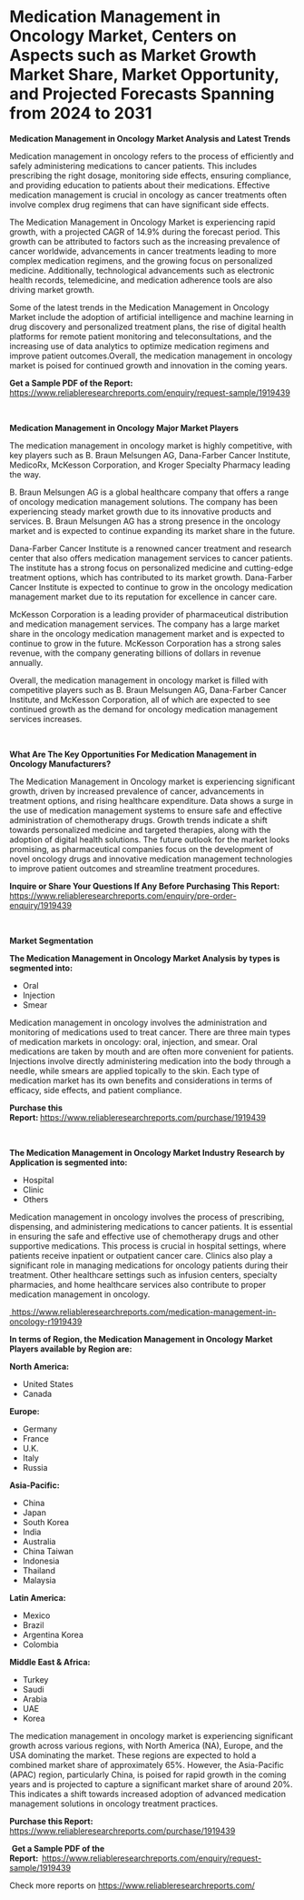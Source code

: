 <p><h1>Medication Management in Oncology Market, Centers on Aspects such as Market Growth Market Share, Market Opportunity, and Projected Forecasts Spanning from 2024 to 2031</h1></p><p><strong>Medication Management in Oncology Market Analysis and Latest Trends</strong></p>
<p><p>Medication management in oncology refers to the process of efficiently and safely administering medications to cancer patients. This includes prescribing the right dosage, monitoring side effects, ensuring compliance, and providing education to patients about their medications. Effective medication management is crucial in oncology as cancer treatments often involve complex drug regimens that can have significant side effects.</p><p>The Medication Management in Oncology Market is experiencing rapid growth, with a projected CAGR of 14.9% during the forecast period. This growth can be attributed to factors such as the increasing prevalence of cancer worldwide, advancements in cancer treatments leading to more complex medication regimens, and the growing focus on personalized medicine. Additionally, technological advancements such as electronic health records, telemedicine, and medication adherence tools are also driving market growth.</p><p>Some of the latest trends in the Medication Management in Oncology Market include the adoption of artificial intelligence and machine learning in drug discovery and personalized treatment plans, the rise of digital health platforms for remote patient monitoring and teleconsultations, and the increasing use of data analytics to optimize medication regimens and improve patient outcomes.Overall, the medication management in oncology market is poised for continued growth and innovation in the coming years.</p></p>
<p><strong>Get a Sample PDF of the Report:&nbsp;</strong> <a href="https://www.reliableresearchreports.com/enquiry/request-sample/1919439">https://www.reliableresearchreports.com/enquiry/request-sample/1919439</a></p>
<p>&nbsp;</p>
<p><strong>Medication Management in Oncology Major Market Players</strong></p>
<p><p>The medication management in oncology market is highly competitive, with key players such as B. Braun Melsungen AG, Dana-Farber Cancer Institute, MedicoRx, McKesson Corporation, and Kroger Specialty Pharmacy leading the way. </p><p>B. Braun Melsungen AG is a global healthcare company that offers a range of oncology medication management solutions. The company has been experiencing steady market growth due to its innovative products and services. B. Braun Melsungen AG has a strong presence in the oncology market and is expected to continue expanding its market share in the future.</p><p>Dana-Farber Cancer Institute is a renowned cancer treatment and research center that also offers medication management services to cancer patients. The institute has a strong focus on personalized medicine and cutting-edge treatment options, which has contributed to its market growth. Dana-Farber Cancer Institute is expected to continue to grow in the oncology medication management market due to its reputation for excellence in cancer care.</p><p>McKesson Corporation is a leading provider of pharmaceutical distribution and medication management services. The company has a large market share in the oncology medication management market and is expected to continue to grow in the future. McKesson Corporation has a strong sales revenue, with the company generating billions of dollars in revenue annually.</p><p>Overall, the medication management in oncology market is filled with competitive players such as B. Braun Melsungen AG, Dana-Farber Cancer Institute, and McKesson Corporation, all of which are expected to see continued growth as the demand for oncology medication management services increases.</p></p>
<p>&nbsp;</p>
<p><strong>What Are The Key Opportunities For Medication Management in Oncology Manufacturers?</strong></p>
<p><p>The Medication Management in Oncology market is experiencing significant growth, driven by increased prevalence of cancer, advancements in treatment options, and rising healthcare expenditure. Data shows a surge in the use of medication management systems to ensure safe and effective administration of chemotherapy drugs. Growth trends indicate a shift towards personalized medicine and targeted therapies, along with the adoption of digital health solutions. The future outlook for the market looks promising, as pharmaceutical companies focus on the development of novel oncology drugs and innovative medication management technologies to improve patient outcomes and streamline treatment procedures.</p></p>
<p><strong>Inquire or Share Your Questions If Any Before Purchasing This Report:</strong> <a href="https://www.reliableresearchreports.com/enquiry/pre-order-enquiry/1919439">https://www.reliableresearchreports.com/enquiry/pre-order-enquiry/1919439</a></p>
<p>&nbsp;</p>
<p><strong>Market Segmentation</strong></p>
<p><strong>The Medication Management in Oncology Market Analysis by types is segmented into:</strong></p>
<p><ul><li>Oral</li><li>Injection</li><li>Smear</li></ul></p>
<p><p>Medication management in oncology involves the administration and monitoring of medications used to treat cancer. There are three main types of medication markets in oncology: oral, injection, and smear. Oral medications are taken by mouth and are often more convenient for patients. Injections involve directly administering medication into the body through a needle, while smears are applied topically to the skin. Each type of medication market has its own benefits and considerations in terms of efficacy, side effects, and patient compliance.</p></p>
<p><strong>Purchase this Report:&nbsp;</strong><a href="https://www.reliableresearchreports.com/purchase/1919439">https://www.reliableresearchreports.com/purchase/1919439</a></p>
<p>&nbsp;</p>
<p><strong>The Medication Management in Oncology Market Industry Research by Application is segmented into:</strong></p>
<p><ul><li>Hospital</li><li>Clinic</li><li>Others</li></ul></p>
<p><p>Medication management in oncology involves the process of prescribing, dispensing, and administering medications to cancer patients. It is essential in ensuring the safe and effective use of chemotherapy drugs and other supportive medications. This process is crucial in hospital settings, where patients receive inpatient or outpatient cancer care. Clinics also play a significant role in managing medications for oncology patients during their treatment. Other healthcare settings such as infusion centers, specialty pharmacies, and home healthcare services also contribute to proper medication management in oncology.</p></p>
<p><a href="https://www.reliableresearchreports.com/medication-management-in-oncology-r1919439">&nbsp;https://www.reliableresearchreports.com/medication-management-in-oncology-r1919439</a></p>
<p><strong>In terms of Region, the Medication Management in Oncology Market Players available by Region are:</strong></p>
<p>
    <p> <strong> North America: </strong>
        <ul>
            <li>United States</li>
            <li>Canada</li>
        </ul>
        </p> 
    <p> <strong> Europe: </strong>
        <ul>
            <li>Germany</li>
            <li>France</li>
            <li>U.K.</li>
            <li>Italy</li>
            <li>Russia</li>
        </ul>
        </p> 
    <p> <strong> Asia-Pacific: </strong>
        <ul>
            <li>China</li>
            <li>Japan</li>
            <li>South Korea</li>
            <li>India</li>
            <li>Australia</li>
            <li>China Taiwan</li>
            <li>Indonesia</li>
            <li>Thailand</li>
            <li>Malaysia</li>
        </ul>
        </p> 
    <p> <strong> Latin America: </strong>
        <ul>
            <li>Mexico</li>
            <li>Brazil</li>
            <li>Argentina Korea</li>
            <li>Colombia</li>
        </ul>
        </p> 
    <p> <strong> Middle East & Africa: </strong>
        <ul>
            <li>Turkey</li>
            <li>Saudi</li>
            <li>Arabia</li>
            <li>UAE</li>
            <li>Korea</li>
        </ul>
    </p>
    </p>
<p><p>The medication management in oncology market is experiencing significant growth across various regions, with North America (NA), Europe, and the USA dominating the market. These regions are expected to hold a combined market share of approximately 65%. However, the Asia-Pacific (APAC) region, particularly China, is poised for rapid growth in the coming years and is projected to capture a significant market share of around 20%. This indicates a shift towards increased adoption of advanced medication management solutions in oncology treatment practices.</p></p>
<p><strong>Purchase this Report: </strong><a href="https://www.reliableresearchreports.com/purchase/1919439">https://www.reliableresearchreports.com/purchase/1919439</a></p>
<p>&nbsp;<strong>Get a Sample PDF of the Report:&nbsp;&nbsp;</strong><a href="https://www.reliableresearchreports.com/enquiry/request-sample/1919439">https://www.reliableresearchreports.com/enquiry/request-sample/1919439</a></p>
<p><strong></strong></p>
<p>Check more reports on <a href="https://www.reliableresearchreports.com/">https://www.reliableresearchreports.com/</a></p>